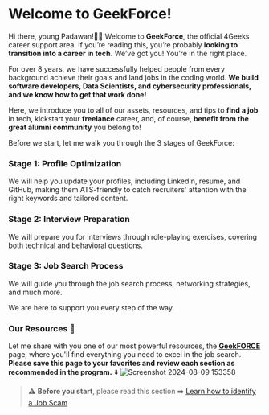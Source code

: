 # Welcome to GeekForce!

Hi there, young Padawan!👋🏻 Welcome to **GeekForce**, the official 4Geeks career support area. If you’re reading this, you’re probably **looking to transition into a career in tech.** We’ve got you! You’re in the right place.

For over 8 years, we have successfully helped people from every background achieve their goals and land jobs in the coding world. **We build software developers, Data Scientists, and cybersecurity professionals, and we know how to get that work done!**

Here, we introduce you to all of our assets, resources, and tips to **find a job** in tech, kickstart your **freelance** career, and, of course, **benefit from the great alumni community** you belong to!

Before we start, let me walk you through the 3 stages of GeekForce:

### Stage 1: Profile Optimization
We will help you update your profiles, including LinkedIn, resume, and GitHub, making them ATS-friendly to catch recruiters' attention with the right keywords and tailored content.

### Stage 2: Interview Preparation
We will prepare you for interviews through role-playing exercises, covering both technical and behavioral questions.

### Stage 3: Job Search Process
We will guide you through the job search process, networking strategies, and much more.

We are here to support you every step of the way.

### Our Resources 🚀
Let me share with you one of our most powerful resources, the [**GeekFORCE**](https://4geeksacademy.notion.site/GeekFORCE-Page-471f602753ca4d668f08fd205d044b9e?pvs=4) page, where you'll find everything you need to excel in the job search. **Please save this page to your favorites and review each section as recommended in the program.** ⬇️
![Screenshot 2024-08-09 153358](https://github.com/user-attachments/assets/bd80a560-105e-4d33-81e7-bdbbcf6d64ea)

> ⚠️ **Before you start**, please read this section ➡️ [Learn how to identify a Job Scam]( https://4geeksacademy.notion.site/Learn-how-to-identify-a-Job-Scam-dd2c48e79eba405e9452a33b173c6a4d?pvs=4)

